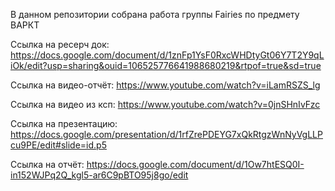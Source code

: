 В данном репозитории собрана работа группы Fairies по предмету ВАРКТ

Ссылка на ресерч док:
https://docs.google.com/document/d/1znFp1YsF0RxcWHDtyGt06Y7T2Y9qLiOk/edit?usp=sharing&ouid=106525776641988680219&rtpof=true&sd=true

Ссылка на видео-отчёт:
https://www.youtube.com/watch?v=iLamRSZS_lg

Ссылка на видео из ксп:
https://www.youtube.com/watch?v=0jnSHnIvFzc

Ссылка на презентацию:
https://docs.google.com/presentation/d/1rfZrePDEYG7xQkRtgzWnNyVgLLPcu9PE/edit#slide=id.p5

Ссылка на отчёт:
https://docs.google.com/document/d/1Ow7htESQ0I-in152WJPq2Q_kgl5-ar6C9pBTO95j8go/edit
